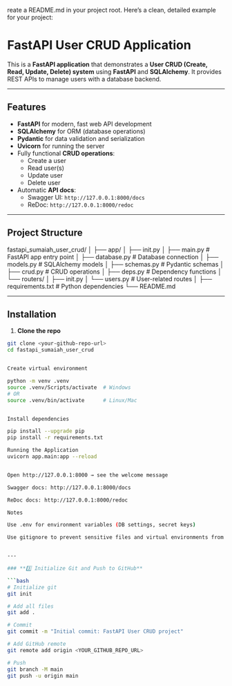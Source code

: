 reate a README.md in your project root. Here’s a clean, detailed example for your project:

# FastAPI User CRUD Application

This is a **FastAPI application** that demonstrates a **User CRUD (Create, Read, Update, Delete) system** using **FastAPI** and **SQLAlchemy**. It provides REST APIs to manage users with a database backend.

---

## Features

- **FastAPI** for modern, fast web API development
- **SQLAlchemy** for ORM (database operations)
- **Pydantic** for data validation and serialization
- **Uvicorn** for running the server
- Fully functional **CRUD operations**:
  - Create a user
  - Read user(s)
  - Update user
  - Delete user
- Automatic **API docs**:
  - Swagger UI: `http://127.0.0.1:8000/docs`
  - ReDoc: `http://127.0.0.1:8000/redoc`

---

## Project Structure



fastapi_sumaiah_user_crud/
│
├── app/
│ ├── init.py
│ ├── main.py # FastAPI app entry point
│ ├── database.py # Database connection
│ ├── models.py # SQLAlchemy models
│ ├── schemas.py # Pydantic schemas
│ ├── crud.py # CRUD operations
│ ├── deps.py # Dependency functions
│ └── routers/
│ ├── init.py
│ └── users.py # User-related routes
│
├── requirements.txt # Python dependencies
└── README.md


---

## Installation

1. **Clone the repo**
```bash
git clone <your-github-repo-url>
cd fastapi_sumaiah_user_crud


Create virtual environment

python -m venv .venv
source .venv/Scripts/activate  # Windows
# OR
source .venv/bin/activate      # Linux/Mac


Install dependencies

pip install --upgrade pip
pip install -r requirements.txt

Running the Application
uvicorn app.main:app --reload


Open http://127.0.0.1:8000 → see the welcome message

Swagger docs: http://127.0.0.1:8000/docs

ReDoc docs: http://127.0.0.1:8000/redoc

Notes

Use .env for environment variables (DB settings, secret keys)

Use gitignore to prevent sensitive files and virtual environments from being pushed


---

### **3️⃣ Initialize Git and Push to GitHub**

```bash
# Initialize git
git init

# Add all files
git add .

# Commit
git commit -m "Initial commit: FastAPI User CRUD project"

# Add GitHub remote
git remote add origin <YOUR_GITHUB_REPO_URL>

# Push
git branch -M main
git push -u origin main
